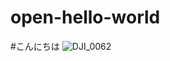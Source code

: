 # open-hello-world
#こんにちは
![DJI_0062](https://github.com/tanoiphone/open-hello-world/assets/170495700/9b4ed097-2d61-4086-86a1-a4f3d9ac8bef)
